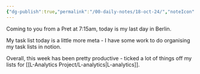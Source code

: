 ```yaml
---
{"dg-publish":true,"permalink":"/00-daily-notes/18-oct-24/","noteIcon":""}
---
```


Coming to you from a Pret at 7:15am, today is my last day in Berlin.

My task list today is a little more meta - I have some work to do organising my task lists in notion. 

Overall, this week has been pretty productive - ticked a lot of things off my lists for [[L-Analytics Project/L-analytics\|L-analytics]].

